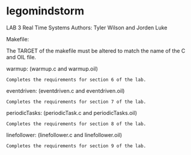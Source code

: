 # legomindstorm

LAB 3 Real Time Systems
Authors: Tyler Wilson and Jorden Luke

Makefile:

The TARGET of the makefile must be altered to match the name of the C and OIL file.

warmup: (warmup.c and warmup.oil)

	Completes the requirements for section 6 of the lab.

eventdriven: (eventdriven.c and eventdriven.oil)

	Completes the requirements for section 7 of the lab.

periodicTasks: (periodicTask.c and periodicTasks.oil)

	Completes the requirements for section 8 of the lab.

linefollower: (linefollower.c and linefollower.oil)

	Completes the requirements for section 9 of the lab.
